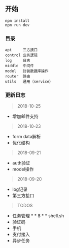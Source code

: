## 开始

```
npm install
npm run dev
```

### 目录

```
api     三方接口
control 业务逻辑
log     日志
middle  中间件
model   封装数据库操作
router  路由
utils   通用（service）
```

### 更新日志

> 2018-10-25
* 增加邮件支持

> 2018-10-23
* form data解析
* 优化结构

> 2018-09-21
* auth验证
* model操作

> 2018-09-20
* log记录
* 第三方接口

> TODOS
* 任务管理 * * 8 * * shell.sh
* 验证码
* 手机
* 支付接入
* 异步任务